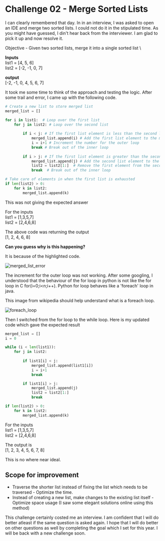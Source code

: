# Challenge 02 - Merge Sorted Lists

I can clearly remembered that day. In in an interview, I was asked to open an IDE and merge two sorted lists. I could not do it in the stipulated time. As you might have guessed, I din't hear back from the interviewer. I am glad to pick it up and now resolve it.

Objective - Given two sorted lists, merge it into a single sorted list \

**Inputs** \
list1 = [4, 5, 6] \
list2 = [-2, -1, 0, 7]

**output** \
[-2, -1, 0, 4, 5, 6, 7] 

It took me some time to think of the approach and testing the logic. After some trail and error, I came up with the following code.

```python
# Create a new list to store merged list
merged_list = []

for i in list1:  # Loop over the first list
    for j in list2: # Loop over the second list
        
        if i < j: # If the first list element is less than the second list element
            merged_list.append(i) # Add the first list element to the merged list
            i = i+1 # Increment the number for the outer loop
            break # Break out of the inner loop
        
        if i > j: # If the first list element is greater than the second list element
            merged_list.append(j) # Add the second list element to the merged list
            list2 = list2[1:]  # Remove the first element from the second list         
            break  # Break out of the inner loop

# Take care of elements in when the first list is exhausted
if len(list2) > 0: 
    for k in list2:
        merged_list.append(k)
```

This was not giving the expected answer

For the inputs \
list1 = [1,3,5,7]  \
list2 = [2,4,6,8] 

The above code was returning the output \
[1, 2, 4, 6, 8]

**Can you guess why is this happening?**

It is because of the highlighted code. 

![merged_list_error](/images/merged_list_error.png)



The increment for the outer loop was not working.
After some googling, I understood that the behaviour of the for loop in python is not like the for loop in C for(i=0;i<n;i++). Python for loop behaves like a 'foreach' loop in java.

This image from wikipedia should help understand what is a foreach loop.

![foreach_loop](/images/foreach_loop.png)
 
Then I switched from the for loop to the while loop.
Here is my updated code which gave the expected result

```python
merged_list = []
i = 0

while (i < len(list1)):
    for j in list2:
        
        if list1[i] < j:
            merged_list.append(list1[i])
            i = i+1
            break

        if list1[i] > j:
            merged_list.append(j)
            list2 = list2[1:]
            break

if len(list2) > 0:
    for k in list2:
        merged_list.append(k)
```

For the inputs \
list1 = [1,3,5,7]  \
list2 = [2,4,6,8] 

The output is \
[1, 2, 3, 4, 5, 6, 7, 8]

This is no where near ideal. 

## Scope for improvement
* Traverse the shorter list instead of fixing the list which needs to be traversed - Optimize the time.
* Instead of creating a new list, make changes to the existing list itself - Optimize space usage (I saw some elegant solutions online using this method)


This challenge certainly costed me an interview. I am confident that I will do better atleast if the same question is asked again. I hope that I will do better on other questions as well by completing the goal which I set for this year. I will be back with a new challenge soon.














